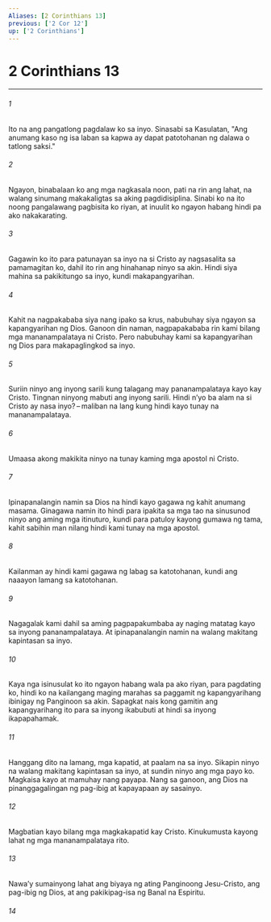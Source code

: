 ```yaml
---
Aliases: [2 Corinthians 13]
previous: ['2 Cor 12']
up: ['2 Corinthians']
---
```

# 2 Corinthians 13

***

###### 1
Ito na ang pangatlong pagdalaw ko sa inyo. Sinasabi sa Kasulatan, "Ang anumang kaso ng isa laban sa kapwa ay dapat patotohanan ng dalawa o tatlong saksi." 

###### 2
Ngayon, binabalaan ko ang mga nagkasala noon, pati na rin ang lahat, na walang sinumang makakaligtas sa aking pagdidisiplina. Sinabi ko na ito noong pangalawang pagbisita ko riyan, at inuulit ko ngayon habang hindi pa ako nakakarating. 

###### 3
Gagawin ko ito para patunayan sa inyo na si Cristo ay nagsasalita sa pamamagitan ko, dahil ito rin ang hinahanap ninyo sa akin. Hindi siya mahina sa pakikitungo sa inyo, kundi makapangyarihan. 

###### 4
Kahit na nagpakababa siya nang ipako sa krus, nabubuhay siya ngayon sa kapangyarihan ng Dios. Ganoon din naman, nagpapakababa rin kami bilang mga mananampalataya ni Cristo. Pero nabubuhay kami sa kapangyarihan ng Dios para makapaglingkod sa inyo. 

###### 5
Suriin ninyo ang inyong sarili kung talagang may pananampalataya kayo kay Cristo. Tingnan ninyong mabuti ang inyong sarili. Hindi nʼyo ba alam na si Cristo ay nasa inyo? – maliban na lang kung hindi kayo tunay na mananampalataya. 

###### 6
Umaasa akong makikita ninyo na tunay kaming mga apostol ni Cristo. 

###### 7
Ipinapanalangin namin sa Dios na hindi kayo gagawa ng kahit anumang masama. Ginagawa namin ito hindi para ipakita sa mga tao na sinusunod ninyo ang aming mga itinuturo, kundi para patuloy kayong gumawa ng tama, kahit sabihin man nilang hindi kami tunay na mga apostol. 

###### 8
Kailanman ay hindi kami gagawa ng labag sa katotohanan, kundi ang naaayon lamang sa katotohanan. 

###### 9
Nagagalak kami dahil sa aming pagpapakumbaba ay naging matatag kayo sa inyong pananampalataya. At ipinapanalangin namin na walang makitang kapintasan sa inyo. 

###### 10
Kaya nga isinusulat ko ito ngayon habang wala pa ako riyan, para pagdating ko, hindi ko na kailangang maging marahas sa paggamit ng kapangyarihang ibinigay ng Panginoon sa akin. Sapagkat nais kong gamitin ang kapangyarihang ito para sa inyong ikabubuti at hindi sa inyong ikapapahamak. 

###### 11
Hanggang dito na lamang, mga kapatid, at paalam na sa inyo. Sikapin ninyo na walang makitang kapintasan sa inyo, at sundin ninyo ang mga payo ko. Magkaisa kayo at mamuhay nang payapa. Nang sa ganoon, ang Dios na pinanggagalingan ng pag-ibig at kapayapaan ay sasainyo. 

###### 12
Magbatian kayo bilang mga magkakapatid kay Cristo. Kinukumusta kayong lahat ng mga mananampalataya rito. 

###### 13
Nawaʼy sumainyong lahat ang biyaya ng ating Panginoong Jesu-Cristo, ang pag-ibig ng Dios, at ang pakikipag-isa ng Banal na Espiritu.

###### 14
